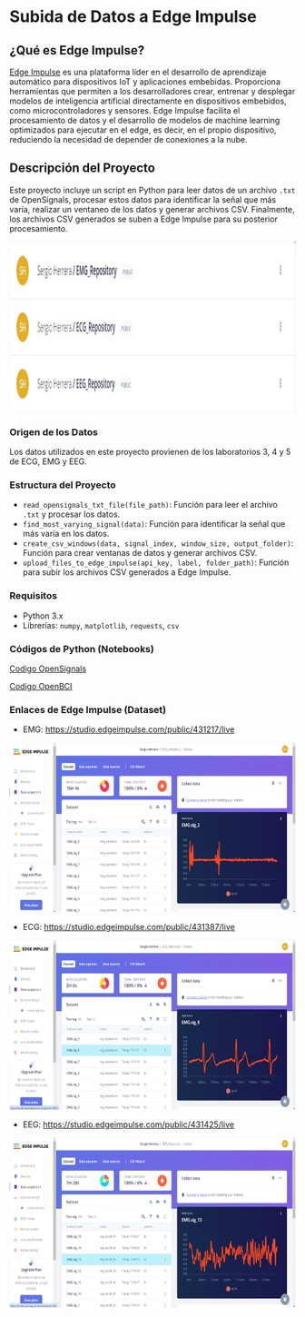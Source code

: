 # Subida de Datos a Edge Impulse

## ¿Qué es Edge Impulse?

[Edge Impulse](https://www.edgeimpulse.com/) es una plataforma líder en el desarrollo de aprendizaje automático para dispositivos IoT y aplicaciones embebidas. Proporciona herramientas que permiten a los desarrolladores crear, entrenar y desplegar modelos de inteligencia artificial directamente en dispositivos embebidos, como microcontroladores y sensores. Edge Impulse facilita el procesamiento de datos y el desarrollo de modelos de machine learning optimizados para ejecutar en el edge, es decir, en el propio dispositivo, reduciendo la necesidad de depender de conexiones a la nube.

## Descripción del Proyecto

Este proyecto incluye un script en Python para leer datos de un archivo `.txt` de OpenSignals, procesar estos datos para identificar la señal que más varía, realizar un ventaneo de los datos y generar archivos CSV. Finalmente, los archivos CSV generados se suben a Edge Impulse para su posterior procesamiento.

<div align="center">
    <img src="../../../../Imagenes/Lab11/Figura1.jpeg" height="300">
</div>

### Origen de los Datos

Los datos utilizados en este proyecto provienen de los laboratorios 3, 4 y 5 de ECG, EMG y EEG.

### Estructura del Proyecto

- `read_opensignals_txt_file(file_path)`: Función para leer el archivo `.txt` y procesar los datos.
- `find_most_varying_signal(data)`: Función para identificar la señal que más varía en los datos.
- `create_csv_windows(data, signal_index, window_size, output_folder)`: Función para crear ventanas de datos y generar archivos CSV.
- `upload_files_to_edge_impulse(api_key, label, folder_path)`: Función para subir los archivos CSV generados a Edge Impulse.

### Requisitos

- Python 3.x
- Librerías: `numpy`, `matplotlib`, `requests`, `csv`

### Códigos de Python (Notebooks)

[Codigo OpenSignals](../Sergio_Herrera/Laboratorio14_SergioH/CodigoLab14_1.ipynb)

[Codigo OpenBCI](../Sergio_Herrera/Laboratorio14_SergioH/CodigoLab14_2_OpenBCI.ipynb)


### Enlaces de Edge Impulse (Dataset)

- EMG: https://studio.edgeimpulse.com/public/431217/live
<div align="center">
    <img src="../../../../Imagenes/Lab11/Figura2.jpeg" height="300">
</div>

- ECG: https://studio.edgeimpulse.com/public/431387/live
<div align="center">
    <img src="../../../../Imagenes/Lab11/Figura3.jpeg" height="300">
</div>

- EEG: https://studio.edgeimpulse.com/public/431425/live
<div align="center">
    <img src="../../../../Imagenes/Lab11/Figura4.jpeg" height="300">
</div>
